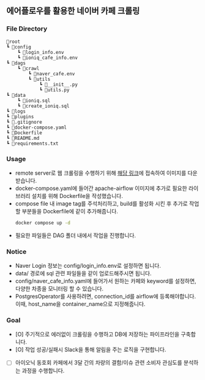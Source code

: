 ## 에어플로우를 활용한 네이버 카페 크롤링

### File Directory
```
📂root
┗ 📂config
    ┗ 📜login_info.env
    ┗ 📜ioniq_cafe_info.env
┗ 📂dags
    ┗ 📂crawl
        ┗ 📜naver_cafe.env
        ┗ 📂utils
            ┗ 📜__init__.py
            ┗ 📜utils.py
┗ 📂data
    ┗ 📜ioniq.sql
    ┗ 📜create_ioniq.sql
┗ 📂logs
┗ 📂plugins
┗ 📜.gitignore
┗ 📜docker-compose.yaml
┗ 📜Dockerfile
┗ 📜README.md
┗ 📜requirements.txt
```


### Usage
- remote server로 웹 크롤링을 수행하기 위해 [해당 링크](https://hub.docker.com/r/selenium/standalone-chrome)에 접속하여 이미지를 다운받습니다. 
- docker-compose.yaml에 들어간 apache-airflow 이미지에 추가로 필요한 라이브러리 설치를 위해 Dockerfile을 작성했습니다.
- compose file 내 image tag를 주석처리하고, build를 활성화 시킨 후 추가로 작업할 부분들을 Dockerfile에 같이 추가해줍니다.
    ```bash
    docker compose up -d
    ```
- 필요한 파일들은 DAG 폴더 내에서 작업을 진행합니다.

### Notice
- Naver Login 정보는 config/login_info.env로 설정하면 됩니다.
- data/ 경로에 sql 관련 파일들을 같이 업로드해주시면 됩니다.
- config/naver_cafe_info.yaml에 들어가서 원하는 카페와 keyword를 설정하면, 다양한 차종을 모니터링 할 수 있습니다.
- PostgresOperator를 사용하려면, connection_id를 airflow에 등록해야합니다. 이때, host_name을 container_name으로 지정해줍니다.

### Goal
- [O] 주기적으로 에러없이 크롤링을 수행하고 DB에 저장하는 파이프라인을 구축합니다. 
- [O] 작업 성공/실패시 Slack을 통해 알림을 주는 로직을 구현합니다.
- [ ] 아이오닉 동호회 카페에서 3달 간의 차량의 결함/이슈 관련 소비자 관심도를 분석하는 과정을 수행합니다. 